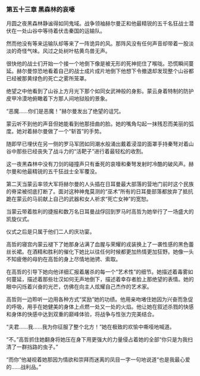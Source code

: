 ### **第五十三章 黑森林的哀嚎**

月圆之夜黑森林静谧得如同鬼域。战争领袖赫尔曼正和他最精锐的五千名狂战士潜伏在一处山谷中等待着伏击秦国的运输队。

然而他没有等来运输队却等来了一阵诡异的风。那阵风没有任何声音却带着一股淡淡的奇怪气味。风过之处树叶枯黄鸟兽无声。

很快他的战士们开始一个接一个地倒下像是被无形的死神扼住了喉咙。恐慌瞬间蔓延。赫尔曼惊恐地看着自己的战士成片成片地倒下他想下令撤退却发现整个山谷都已经被那黄绿色的死亡之雾所笼罩。

绝望之中他看到了山谷上方月光下那个如同女武神般的身影。蒙云身着特制的防护皮甲冷漠地俯瞰着下方那人间地狱般的景象。

“恶魔……你们是恶魔！”赫尔曼发出了绝望的诅咒。

蒙云听不到他的声音但她能看到他那扭曲的脸。她的嘴角勾起一抹残忍而美丽的弧度。她对着赫尔曼做了一个“斩首”的手势。

随即早已埋伏在另一侧的罗马军团如同潮水般涌出戴着浸湿的面罩手持秦弩对着山谷中那些已经丧失了战斗力的“活靶子”进行着最轻松的收割。

这一夜黑森林中没有刀剑的碰撞声只有垂死的哀嚎和秦弩发射时冷酷的破风声。赫尔曼和他最精锐的五千狂战士全军覆没。

第二天当蒙云率领大军将赫尔曼的人头插在日耳曼最大部落的营地门前时这个民族的脊梁被彻底打断了。面对这种神鬼莫测的“巫术”所有的日耳曼部落都放弃了抵抗跪在蒙云的马前献上自己的武器和女人祈求“死亡女神”的宽恕。

当蒙云带着胜利的捷报和数万名日耳曼战俘回到罗马时高哲为她举行了一场盛大的凯旋仪式。

仪式之后是只属于他们二人的庆功宴。

高哲的寝宫内蒙云褪下了她那身沾满了血腥与荣耀的戎装换上了一袭性感的黑色蕾丝长裙。在酒精和胜利的催化下她比以往任何时候都更加热情更加狂野。她像一头不知疲倦的母豹在高哲的身上尽情地驰骋、索取。

在高哲的引导下她向他详细汇报着屠杀的每一个“艺术性”的细节。她描述着毒雾如何蔓延，描述着那些壮汉如何无声地倒下，描述着幸存者脸上那绝望的表情。她的眼中闪烁着兴奋的光芒，仿佛在向主人炫耀自己杰作的艺术家。

高哲则一边聆听一边用各种方式“奖励”她的功绩。他用亲吻堵住她因为兴奋而急促的呼吸，用手在她健美的身体上点燃一处又一处的火焰。他让她在叙述杀戮的快感和身体的快感中达到双重的巅峰体验，将战争与性张力完美结合。

“夫君……我……我为你征服了整个北方！”她在极致的欢愉中嘶哑地喊道。

“不。”高哲抓住她翻身将她压在身下用更强大的力量侵占着她的全部“你只是为我扫清了一群挡路的虫子。”

“而你”他凝视着她那因为情欲和崇拜而迷离的凤目一字一句地说道“也是我最心爱的……战利品。”